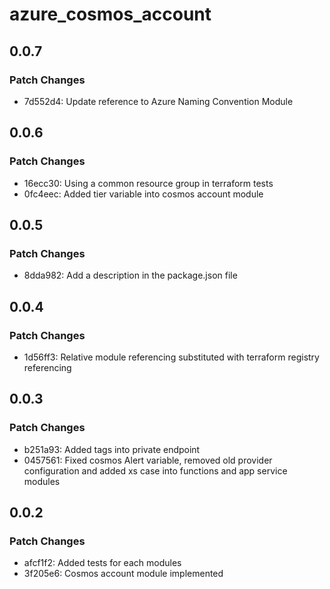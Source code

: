 # azure_cosmos_account

## 0.0.7

### Patch Changes

- 7d552d4: Update reference to Azure Naming Convention Module

## 0.0.6

### Patch Changes

- 16ecc30: Using a common resource group in terraform tests
- 0fc4eec: Added tier variable into cosmos account module

## 0.0.5

### Patch Changes

- 8dda982: Add a description in the package.json file

## 0.0.4

### Patch Changes

- 1d56ff3: Relative module referencing substituted with terraform registry referencing

## 0.0.3

### Patch Changes

- b251a93: Added tags into private endpoint
- 0457561: Fixed cosmos Alert variable, removed old provider configuration and added xs case into functions and app service modules

## 0.0.2

### Patch Changes

- afcf1f2: Added tests for each modules
- 3f205e6: Cosmos account module implemented
